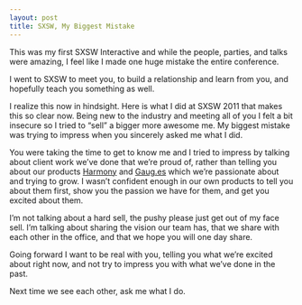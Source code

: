 ```yaml
---
layout: post
title: SXSW, My Biggest Mistake
---
```


This was my first SXSW Interactive and while the people, parties, and
talks were amazing, I feel like I made one huge mistake the entire
conference.

I went to <span class="caps">SXSW</span> to meet you, to build a
relationship and learn from you, and hopefully teach you something as
well.

I realize this now in hindsight. Here is what I did at <span
class="caps">SXSW</span> 2011 that makes this so clear now. Being new to
the industry and meeting all of you I felt a bit insecure so I tried to
“sell” a bigger more awesome me. My biggest mistake was trying to
impress when you sincerely asked me what I did.

You were taking the time to get to know me and I tried to impress by
talking about client work we’ve done that we’re proud of, rather than
telling you about our products [Harmony](http://get.harmonyapp.com) and
[Gaug.es](http://gaug.es) which we’re passionate about and trying to
grow. I wasn’t confident enough in our own products to tell you about
them first, show you the passion we have for them, and get you excited
about them.

I’m not talking about a hard sell, the pushy please just get out of my
face sell. I’m talking about sharing the vision our team has, that we
share with each other in the office, and that we hope you will one day
share.

Going forward I want to be real with you, telling you what we’re excited
about right now, and not try to impress you with what we’ve done in the
past.

Next time we see each other, ask me what I do.
